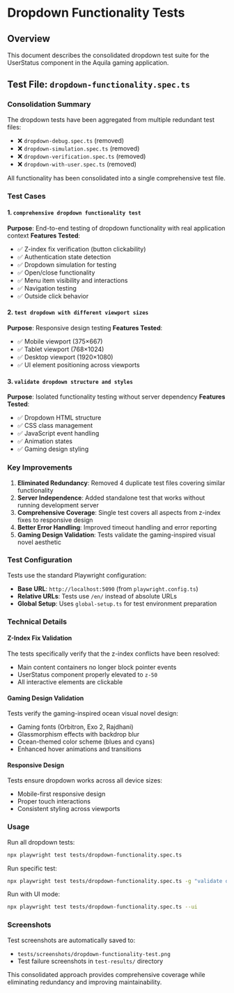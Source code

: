 # Dropdown Functionality Tests

## Overview

This document describes the consolidated dropdown test suite for the UserStatus component in the Aquila gaming application.

## Test File: `dropdown-functionality.spec.ts`

### Consolidation Summary

The dropdown tests have been aggregated from multiple redundant test files:
- ❌ `dropdown-debug.spec.ts` (removed)
- ❌ `dropdown-simulation.spec.ts` (removed)
- ❌ `dropdown-verification.spec.ts` (removed)
- ❌ `dropdown-with-user.spec.ts` (removed)

All functionality has been consolidated into a single comprehensive test file.

### Test Cases

#### 1. `comprehensive dropdown functionality test`
**Purpose**: End-to-end testing of dropdown functionality with real application context
**Features Tested**:
- ✅ Z-index fix verification (button clickability)
- ✅ Authentication state detection
- ✅ Dropdown simulation for testing
- ✅ Open/close functionality
- ✅ Menu item visibility and interactions
- ✅ Navigation testing
- ✅ Outside click behavior

#### 2. `test dropdown with different viewport sizes`
**Purpose**: Responsive design testing
**Features Tested**:
- ✅ Mobile viewport (375×667)
- ✅ Tablet viewport (768×1024)
- ✅ Desktop viewport (1920×1080)
- ✅ UI element positioning across viewports

#### 3. `validate dropdown structure and styles`
**Purpose**: Isolated functionality testing without server dependency
**Features Tested**:
- ✅ Dropdown HTML structure
- ✅ CSS class management
- ✅ JavaScript event handling
- ✅ Animation states
- ✅ Gaming design styling

### Key Improvements

1. **Eliminated Redundancy**: Removed 4 duplicate test files covering similar functionality
2. **Server Independence**: Added standalone test that works without running development server
3. **Comprehensive Coverage**: Single test covers all aspects from z-index fixes to responsive design
4. **Better Error Handling**: Improved timeout handling and error reporting
5. **Gaming Design Validation**: Tests validate the gaming-inspired visual novel aesthetic

### Test Configuration

Tests use the standard Playwright configuration:
- **Base URL**: `http://localhost:5090` (from `playwright.config.ts`)
- **Relative URLs**: Tests use `/en/` instead of absolute URLs
- **Global Setup**: Uses `global-setup.ts` for test environment preparation

### Technical Details

#### Z-Index Fix Validation
The tests specifically verify that the z-index conflicts have been resolved:
- Main content containers no longer block pointer events
- UserStatus component properly elevated to `z-50`
- All interactive elements are clickable

#### Gaming Design Validation
Tests verify the gaming-inspired ocean visual novel design:
- Gaming fonts (Orbitron, Exo 2, Rajdhani)
- Glassmorphism effects with backdrop blur
- Ocean-themed color scheme (blues and cyans)
- Enhanced hover animations and transitions

#### Responsive Design
Tests ensure dropdown works across all device sizes:
- Mobile-first responsive design
- Proper touch interactions
- Consistent styling across viewports

### Usage

Run all dropdown tests:
```bash
npx playwright test tests/dropdown-functionality.spec.ts
```

Run specific test:
```bash
npx playwright test tests/dropdown-functionality.spec.ts -g "validate dropdown structure"
```

Run with UI mode:
```bash
npx playwright test tests/dropdown-functionality.spec.ts --ui
```

### Screenshots

Test screenshots are automatically saved to:
- `tests/screenshots/dropdown-functionality-test.png`
- Test failure screenshots in `test-results/` directory

This consolidated approach provides comprehensive coverage while eliminating redundancy and improving maintainability.
